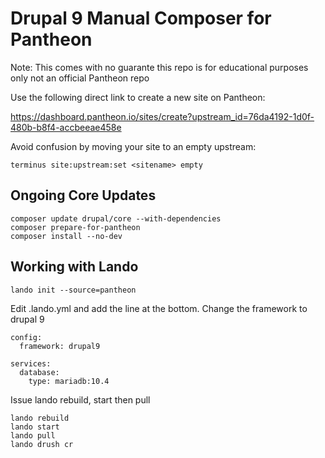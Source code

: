 # Drupal 9 Manual Composer for Pantheon

Note:
This comes with no guarante this repo is for educational purposes only not an official Pantheon repo

Use the following direct link to create a new site on Pantheon:

https://dashboard.pantheon.io/sites/create?upstream_id=76da4192-1d0f-480b-b8f4-accbeeae458e


Avoid confusion by moving your site to an empty upstream:
```
terminus site:upstream:set <sitename> empty
```

## Ongoing Core Updates

```
composer update drupal/core --with-dependencies
composer prepare-for-pantheon
composer install --no-dev
```

## Working with Lando


`lando init --source=pantheon`

Edit .lando.yml and add the line at the bottom.  Change the framework to drupal 9

```
config:
  framework: drupal9

services:
  database:
    type: mariadb:10.4
```

Issue lando rebuild, start then pull 

```
lando rebuild
lando start
lando pull
lando drush cr
```


